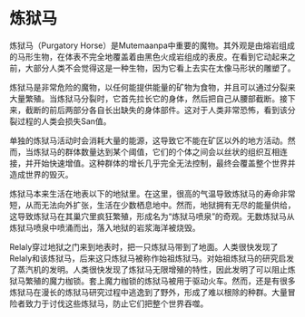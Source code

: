 # 炼狱马

炼狱马（Purgatory Horse）是Mutemaanpa中重要的魔物。其外观是由熔岩组成的马形生物，在体表不完全地覆盖着由黑色火成岩组成的表皮。在看到它动起来之前，大部分人类不会觉得这是一种生物，因为它看上去实在太像马形状的雕塑了。

炼狱马是非常危险的魔物，以任何能提供能量的矿物为食物，并且可以通过分裂来大量繁殖。当炼狱马分裂时，它首先拉长它的身体，然后把自己从腰部截断。接下来，截断的前后两部分各自长出缺失的身体部件。这对于人类非常恐怖，看到该分裂过程的人类会损失San值。

单独的炼狱马活动时会消耗大量的能源，这导致它不能在矿区以外的地方活动。然而，当炼狱马的群体数量达到某个阈值，它们的个体之间会以丝状的组织互相连接，并开始快速增值。这种群体的增长几乎完全无法控制，最终会覆盖整个世界并造成世界的毁灭。

炼狱马本来生活在地表以下的地狱里。在这里，很高的气温导致炼狱马的寿命非常短，从而无法向外扩张，生活在少数栖息地中。然而，地狱拥有无尽的能量供给，这导致炼狱马在其巢穴里疯狂繁殖，形成名为“炼狱马喷泉”的奇观。无数炼狱马从炼狱马喷泉中喷涌而出，落入地狱的岩浆海洋被烧毁。

Relaly穿过地狱之门来到地表时，把一只炼狱马带到了地面。人类很快发现了Relaly和该炼狱马，后来这只炼狱马被称作始祖炼狱马。对始祖炼狱马的研究启发了蒸汽机的发明。人类很快发现了炼狱马无限增殖的特性，因此发明了可以阻止炼狱马繁殖的魔力枷锁。套上魔力枷锁的炼狱马被用于驱动火车。然而，还是有很多炼狱马在漫长的炼狱马研究过程中逃逸到了野外，形成了难以根除的种群。大量冒险者致力于讨伐这些炼狱马，防止它们把整个世界吞噬。